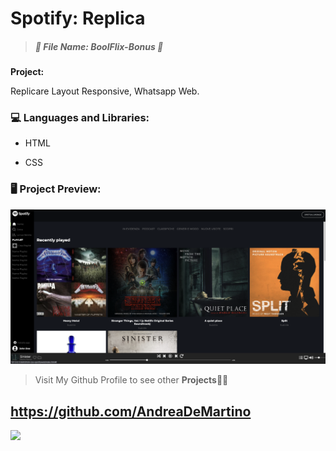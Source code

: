 # 	Spotify: Replica ## 

> 
>
> ##### *:open_file_folder: File Name*:  BoolFlix-Bonus :open_file_folder:
>
> 

**Project:** 

Replicare Layout Responsive, Whatsapp Web.

### :computer: Languages and Libraries:

* HTML

* CSS


### :desktop_computer: Project Preview:

![](img/screen.png)

> Visit My Github Profile to see other __Projects__:man_technologist:

## 	https://github.com/AndreaDeMartino

![](https://avatars3.githubusercontent.com/u/61230702?s=460&u=3ad9e3799490317ce56c4d6aaac69581219eb83b&v=4)



